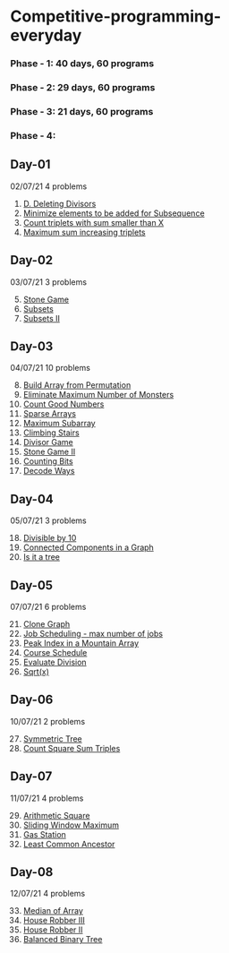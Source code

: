 # Competitive-programming-everyday
### Phase - 1: 40 days, 60 programs
### Phase - 2: 29 days, 60 programs
### Phase - 3: 21 days, 60 programs
### Phase - 4: 


## Day-01
02/07/21
4 problems

1. [D. Deleting Divisors](https://codeforces.com/contest/1537/problem/D)
2. [Minimize elements to be added for Subsequence](https://www.geeksforgeeks.org/minimize-elements-to-be-added-to-a-given-array-such-that-it-contains-another-given-array-as-its-subsequence/)
3. [Count triplets with sum smaller than X](https://practice.geeksforgeeks.org/problems/count-triplets-with-sum-smaller-than-x5549/1)
4. [Maximum sum increasing triplets](https://www.geeksforgeeks.org/find-maximum-sum-triplets-array-j-k-ai-aj-ak/)

## Day-02
03/07/21
3 problems

5. [Stone Game](https://leetcode.com/problems/stone-game/)
6. [Subsets](https://leetcode.com/problems/subsets/)
7. [Subsets II](https://leetcode.com/problems/subsets-ii/)

## Day-03
04/07/21
10 problems

8. [Build Array from Permutation](https://leetcode.com/contest/weekly-contest-248/problems/build-array-from-permutation/)
9. [Eliminate Maximum Number of Monsters](https://leetcode.com/contest/weekly-contest-248/problems/eliminate-maximum-number-of-monsters/)
10. [Count Good Numbers](https://leetcode.com/contest/weekly-contest-248/problems/count-good-numbers/)
11. [Sparse Arrays](https://www.hackerrank.com/challenges/sparse-arrays/problem)
12. [Maximum Subarray](https://leetcode.com/problems/maximum-subarray/)
13. [Climbing Stairs](https://leetcode.com/problems/climbing-stairs/)
14. [Divisor Game](https://leetcode.com/problems/divisor-game/)
15. [Stone Game II](https://leetcode.com/problems/stone-game-ii/)
16. [Counting Bits](https://leetcode.com/problems/counting-bits/)
17. [Decode Ways](https://leetcode.com/problems/decode-ways)

## Day-04
05/07/21
3 problems

18. [Divisible by 10](https://www.hackerearth.com/challenges/competitive/google-interview-preparation/problems/)
19. [Connected Components in a Graph](https://www.hackerearth.com/problem/algorithm/connected-components-in-a-graph/)
20. [Is it a tree](https://www.spoj.com/problems/PT07Y/)

## Day-05
07/07/21
6 problems

21. [Clone Graph](https://leetcode.com/problems/clone-graph/)
22. [Job Scheduling - max number of jobs](https://hack.codingblocks.com/app/contests/2441)
23. [Peak Index in a Mountain Array](https://leetcode.com/problems/peak-index-in-a-mountain-array/)
24. [Course Schedule](https://leetcode.com/problems/course-schedule/)
25. [Evaluate Division](https://leetcode.com/problems/evaluate-division/)
26. [Sqrt(x)](https://leetcode.com/problems/sqrtx/)

## Day-06
10/07/21
2 problems

27. [Symmetric Tree](https://leetcode.com/problems/symmetric-tree/)
28. [Count Square Sum Triples](https://leetcode.com/contest/biweekly-contest-56/problems/count-square-sum-triples/)

## Day-07
11/07/21
4 problems

29. [Arithmetic Square](https://codingcompetitions.withgoogle.com/kickstart/round/0000000000435a5b/000000000077a3a5)
30. [Sliding Window Maximum](https://www.interviewbit.com/old/problems/sliding-window-maximum/)
31. [Gas Station](https://leetcode.com/problems/gas-station/)
32. [Least Common Ancestor](https://www.interviewbit.com/old/problems/least-common-ancestor/)

## Day-08
12/07/21
4 problems

33. [Median of Array](https://www.interviewbit.com/old/problems/median-of-array/)
34. [House Robber III](https://leetcode.com/problems/house-robber-iii/)
35. [House Robber II](https://leetcode.com/problems/house-robber-ii/)
36. [Balanced Binary Tree](https://leetcode.com/problems/balanced-binary-tree/)